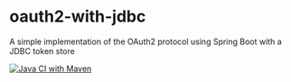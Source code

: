 # oauth2-with-jdbc
A simple implementation of the OAuth2 protocol using Spring Boot with a JDBC token store


[![Java CI with Maven](https://github.com/avatar21/oauth2-with-jdbc/actions/workflows/maven.yml/badge.svg)](https://github.com/avatar21/oauth2-with-jdbc/actions/workflows/maven.yml)
